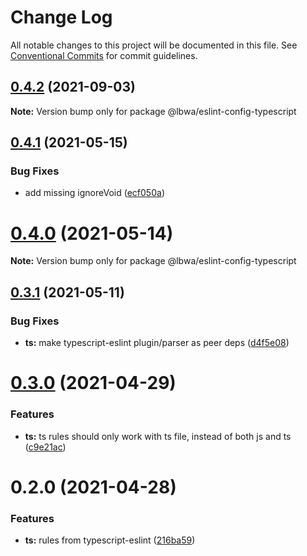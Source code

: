 # Change Log

All notable changes to this project will be documented in this file.
See [Conventional Commits](https://conventionalcommits.org) for commit guidelines.

## [0.4.2](https://github.com/lbwa/eslint-config/compare/@lbwa/eslint-config-typescript@0.4.1...@lbwa/eslint-config-typescript@0.4.2) (2021-09-03)

**Note:** Version bump only for package @lbwa/eslint-config-typescript

## [0.4.1](https://github.com/lbwa/eslint-config/compare/@lbwa/eslint-config-typescript@0.4.0...@lbwa/eslint-config-typescript@0.4.1) (2021-05-15)

### Bug Fixes

- add missing ignoreVoid ([ecf050a](https://github.com/lbwa/eslint-config/commit/ecf050af030facd0e986a94a1315d79748f1cdb1))

# [0.4.0](https://github.com/lbwa/eslint-config/compare/@lbwa/eslint-config-typescript@0.3.1...@lbwa/eslint-config-typescript@0.4.0) (2021-05-14)

**Note:** Version bump only for package @lbwa/eslint-config-typescript

## [0.3.1](https://github.com/lbwa/eslint-config/compare/@lbwa/eslint-config-typescript@0.3.0...@lbwa/eslint-config-typescript@0.3.1) (2021-05-11)

### Bug Fixes

- **ts:** make typescript-eslint plugin/parser as peer deps ([d4f5e08](https://github.com/lbwa/eslint-config/commit/d4f5e082ea109e28be32d9cd47c534a8fea1cc7f))

# [0.3.0](https://github.com/lbwa/eslint-config/compare/@lbwa/eslint-config-typescript@0.2.0...@lbwa/eslint-config-typescript@0.3.0) (2021-04-29)

### Features

- **ts:** ts rules should only work with ts file, instead of both js and ts ([c9e21ac](https://github.com/lbwa/eslint-config/commit/c9e21ac636a75a57eb75648a6757c7f15fa1ad68))

# 0.2.0 (2021-04-28)

### Features

- **ts:** rules from typescript-eslint ([216ba59](https://github.com/lbwa/eslint-config/commit/216ba59e660fa1e969491e4fc54e243168ca85b4))
